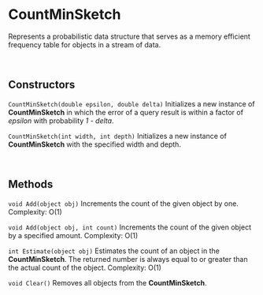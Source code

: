 # CountMinSketch

Represents a probabilistic data structure that serves as a memory efficient frequency table for objects in a stream of data.

<br>

## Constructors

`CountMinSketch(double epsilon, double delta)` Initializes a new instance of **CountMinSketch** in which the error of a query result is within a factor of *epsilon* with probability *1 - delta*.

`CountMinSketch(int width, int depth)` Initializes a new instance of **CountMinSketch** with the specified width and depth.

<br>

## Methods

`void Add(object obj)` Increments the count of the given object by one. Complexity: O(1)

`void Add(object obj, int count)` Increments the count of the given object by a specified amount. Complexity: O(1)

`int Estimate(object obj)` Estimates the count of an object in the **CountMinSketch**. The returned number is always equal to or greater than the actual count of the object. Complexity: O(1)

`void Clear()` Removes all objects from the **CountMinSketch**.
